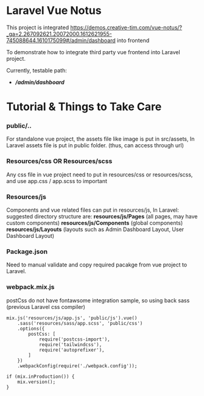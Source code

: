 # Laravel Vue Notus 

This project is integrated https://demos.creative-tim.com/vue-notus/?_ga=2.267092621.20072000.1612621955-745088644.1610175099#/admin/dashboard into frontend

To demonstrate how to integrate third party vue frontend into Laravel project.

Currently, testable path:
- ***/admin/dashboard***


# Tutorial & Things to Take Care
### public/..
For standalone vue project, the assets file like image is put in src/assets, 
In Laravel assets file is put in public folder. (thus, can access through url)

### Resources/css   OR Resources/scss 
Any css file in vue project need to put in resources/css or resources/scss, and use app.css / app.scss to important

### Resources/js
Components and vue related files can put in resources/js,
In Laravel: suggested directory structure are:
**resources/js/Pages** (all pages, may have custom components)
**resources/js/Components** (global components)
**resources/js/Layouts** (layouts such as Admin Dashboard Layout, User Dashboard Layout)

### Package.json
Need to manual validate and copy required pacakge from vue project to Laravel.

### webpack.mix.js
postCss do not have fontawsome integration sample, so using back sass (previous Laravel css compiler)
```
mix.js('resources/js/app.js', 'public/js').vue()
    .sass('resources/sass/app.scss', 'public/css')
    .options({
        postCss: [
            require('postcss-import'),
            require('tailwindcss'),
            require('autoprefixer'),
        ]
    })
    .webpackConfig(require('./webpack.config'));

if (mix.inProduction()) {
    mix.version();
}
```

